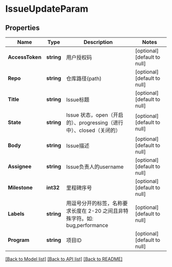# IssueUpdateParam

## Properties
Name | Type | Description | Notes
------------ | ------------- | ------------- | -------------
**AccessToken** | **string** | 用户授权码 | [optional] [default to null]
**Repo** | **string** | 仓库路径(path) | [optional] [default to null]
**Title** | **string** | Issue标题 | [optional] [default to null]
**State** | **string** | Issue 状态，open（开启的）、progressing（进行中）、closed（关闭的） | [optional] [default to null]
**Body** | **string** | Issue描述 | [optional] [default to null]
**Assignee** | **string** | Issue负责人的username | [optional] [default to null]
**Milestone** | **int32** | 里程碑序号 | [optional] [default to null]
**Labels** | **string** | 用逗号分开的标签，名称要求长度在 2-20 之间且非特殊字符。如: bug,performance | [optional] [default to null]
**Program** | **string** | 项目ID | [optional] [default to null]

[[Back to Model list]](../README.md#documentation-for-models) [[Back to API list]](../README.md#documentation-for-api-endpoints) [[Back to README]](../README.md)


